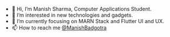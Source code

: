- 👋 Hi, I’m Manish Sharma, Computer Applications Student.
- 👀 I’m interested in new technologies and gadgets.
- 🌱 I’m currently focusing on MARN Stack and Flutter UI and UX.
- 📫 How to reach me [@ManishBadgotra](https://twitter.com/manishbadgotra)
